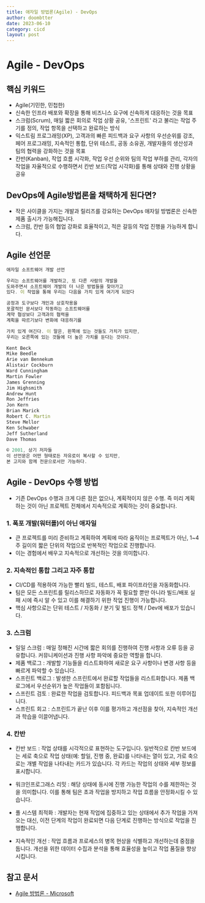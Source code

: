 ```yaml
---
title: 애자일 방법론(Agile) - DevOps
author: doombtter
date: 2023-06-10
category: cicd
layout: post
---
```


# Agile - DevOps

## 핵심 키워드

- Agile(기민한, 민첩한)
- 신속한 인프라 배포와 확장을 통해 비즈니스 요구에 신속하게 대응하는 것을 목표
- 스크럼(Scrum), 매일 짧은 회의로 작업 상황 공유, '스프린트' 라고 불리는 작업 주기를 정의, 작업 항목을 선택하고 완료하는 방식
- 익스트림 프로그래밍(XP), 고객과의 빠른 피드백과 요구 사항의 우선순위를 강조, 페어 프로그래밍, 지속적인 통합, 단위 테스트, 공동 소유권, 개발자들의 생산성과 팀의 협력을 강화하는 것을 목표
- 칸반(Kanban), 작업 흐름 시각화, 작업 우선 순위와 팀의 작업 부하를 관리, 각자의 작업을 자율적으로 수행하면서 칸반 보드(작업 시각화)를 통해 상태와 진행 상황을 공유

## DevOps에 Agile방법론을 채택하게 된다면?

- 작은 사이클을 가지는 개발과 릴리즈를 강요하는 DevOps 애자일 방법론은 신속한 제품 출시가 가능해집니다.
- 스크럼, 칸반 등의 협업 강화로 효율적이고, 적은 갈등의 작업 진행을 가능하게 합니다.

## Agile 선언문
```javascript
애자일 소프트웨어 개발 선언

우리는 소프트웨어를 개발하고, 또 다른 사람의 개발을
도와주면서 소프트웨어 개발의 더 나은 방법들을 찾아가고
있다. 이 작업을 통해 우리는 다음을 가치 있게 여기게 되었다

공정과 도구보다 개인과 상호작용을
포괄적인 문서보다 작동하는 소프트웨어를
계약 협상보다 고객과의 협력을
계획을 따르기보다 변화에 대응하기를

가치 있게 여긴다. 이 말은, 왼쪽에 있는 것들도 가치가 있지만,
우리는 오른쪽에 있는 것들에 더 높은 가치를 둔다는 것이다.

Kent Beck
Mike Beedle
Arie van Bennekum
Alistair Cockburn
Ward Cunningham
Martin Fowler
James Grenning
Jim Highsmith
Andrew Hunt
Ron Jeffries
Jon Kern
Brian Marick
Robert C. Martin
Steve Mellor
Ken Schwaber
Jeff Sutherland
Dave Thomas

© 2001, 상기 저자들
이 선언문은 어떤 형태로든 자유로이 복사할 수 있지만,
본 고지와 함께 전문으로서만 가능하다.

```

## Agile - DevOps 수행 방법

- 기존 DevOps 수행과 크게 다른 점은 없으나, 계획적이지 않은 수행. 즉 미리 계획하는 것이 아닌 프로젝트 전체에서 지속적으로 계획하는 것이 중요합니다.

### 1. 폭포 개발(워터폴)이 아닌 애자일

- 큰 프로젝트를 미리 준비하고 계획하여 계획에 따라 움직이는 프로젝트가 아닌, 1~4주 길이의 짧은 단위의 작업으로 반복적인 작업으로 진행합니다.
- 이는 경험에서 배우고 지속적으로 개선하는 것을 의미합니다.

### 2. 지속적인 통합 그리고 자주 통합

- CI/CD를 적용하여 가능한 빨리 빌드, 테스트, 배포 파이프라인을 자동화합니다.
- 팀은 모든 스프린트를 릴리스하므로 자동화가 꼭 필요할 뿐만 아니라 빌드/배포 실패 시에 즉시 알 수 있고 이를 해결하기 위한 작업 진행이 가능합니다.
- 핵심 사항으로는 단위 테스트 / 자동화 / 분기 및 빌드 정책 / Dev에 배포가 있습니다.

### 3. 스크럼

- 일일 스크럼 : 매일 정해진 시간에 짧은 회의를 진행하여 진행 사항과 오류 등을 공유합니다. 커뮤니케이션과 진행 사항 파악에 중요한 역할을 합니다.
- 제품 백로그 : 개발할 기능들을 리스트화하여 새로운 요구 사항이나 변경 사항 등을 빠르게 파악할 수 있습니다.
- 스프린트 백로그 : 발생한 스프린트에서 완료할 작업들을 리스트화합니다. 제품 백로그에서 우선순위가 높은 작업들이 포함됩니다. 
- 스프린트 검토 : 완료한 작업을 검토합니다. 피드백과 목표 업데이트 또한 이루어집니다.
- 스프린트 회고 : 스프린트가 끝난 이후 이를 평가하고 개선점을 찾아, 지속적인 개선과 학습을 이끌어냅니다.

### 4. 칸반

- 칸반 보드 : 작업 상태를 시각적으로 표현하는 도구입니다. 일반적으로 칸반 보드에는 세로 축으로 작업 상태(예: 할일, 진행 중, 완료)를 나타내는 열이 있고, 가로 축으로는 개별 작업을 나타내는 카드가 있습니다. 각 카드는 작업의 상태와 세부 정보를 표시합니다.

- 워크인프로그래스 리밋 : 해당 상태에 동시에 진행 가능한 작업의 수를 제한하는 것을 의미합니다. 이를 통해 팀은 초과 작업을 방지하고 작업 흐름을 안정화시킬 수 있습니다.

- 풀 시스템 최적화 : 개발자는 현재 작업에 집중하고 있는 상태에서 추가 작업을 가져오는 대신, 이전 단계의 작업이 완료되면 다음 단계로 진행하는 방식으로 작업을 진행합니다.

- 지속적인 개선 : 작업 흐름과 프로세스의 병목 현상을 식별하고 개선하는데 중점을 둡니다. 개선을 위한 데이터 수집과 분석을 통해 효율성을 높이고 작업 품질을 향상시킵니다.

## 참고 문서
- [Agile 방법론 - Microsoft][1]

[1]: https://learn.microsoft.com/ko-kr/devops/plan/what-is-agile